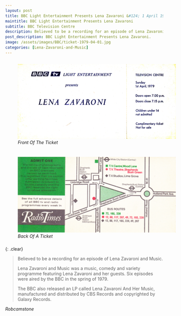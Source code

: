 ```yaml
---
layout: post
title: BBC Light Entertainment Presents Lena Zavaroni &#124; 1 April 1979
maintitle: BBC Light Entertainment Presents Lena Zavaroni
subtitle: BBC Television Centre
description: Believed to be a recording for an episode of Lena Zavaroni and Music.
post_description: BBC Light Entertainment Presents Lena Zavaroni.
image: /assets/images/BBC/ticket-1979-04-01.jpg
categories: [Lena-Zavaroni-and-Music]
---
```


<figure class="fig1">
<a href="/assets/images/BBC/ticket-1979-04-01.jpg"><img src="/assets/images/BBC/ticket-1979-04-01.jpg" class="full-width zoom-in"></a>
<figcaption>
<cite>Front Of The Ticket</cite>
</figcaption>
</figure>

<figure class="fig2">
<a href="/assets/images/BBC/ticket-1979-04-01-08-back.jpg"><img src="/assets/images/BBC/ticket-1979-04-01-08-back.jpg" class="full-width zoom-in"></a>
<figcaption>
<cite>Back Of A Ticket</cite>
</figcaption>
</figure>

<br />{: .clear}

> Believed to be a recording for an episode of Lena Zavaroni and Music.
>
> Lena Zavaroni and Music was a music, comedy and variety programme featuring Lena Zavaroni and her guests. Six episodes were aired by the BBC in the spring of 1979.
>
> The BBC also released an LP called Lena Zavaroni And Her Music, manufactured and distributed by CBS Records and copyrighted by Galaxy Records.

<cite>Robcamstone</cite>

<style>
.fig1 {float:left; width:49%;}
figcaption {float:left; width:100%;}

.fig2 {float:right; width:49%;}
figcaption {float:left; width:100%;}

@media screen and (orientation:portrait) {
.fig1, .fig2 {float:left; width:100%;}
figcaption {float:left; width:100%; margin-bottom: 10px;}
}
</style>

